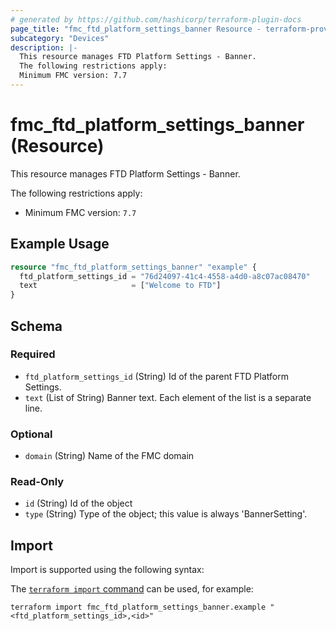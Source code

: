 ```yaml
---
# generated by https://github.com/hashicorp/terraform-plugin-docs
page_title: "fmc_ftd_platform_settings_banner Resource - terraform-provider-fmc"
subcategory: "Devices"
description: |-
  This resource manages FTD Platform Settings - Banner.
  The following restrictions apply:
  Minimum FMC version: 7.7
---
```


# fmc_ftd_platform_settings_banner (Resource)

This resource manages FTD Platform Settings - Banner.

The following restrictions apply:
  - Minimum FMC version: `7.7`

## Example Usage

```terraform
resource "fmc_ftd_platform_settings_banner" "example" {
  ftd_platform_settings_id = "76d24097-41c4-4558-a4d0-a8c07ac08470"
  text                     = ["Welcome to FTD"]
}
```

<!-- schema generated by tfplugindocs -->
## Schema

### Required

- `ftd_platform_settings_id` (String) Id of the parent FTD Platform Settings.
- `text` (List of String) Banner text. Each element of the list is a separate line.

### Optional

- `domain` (String) Name of the FMC domain

### Read-Only

- `id` (String) Id of the object
- `type` (String) Type of the object; this value is always 'BannerSetting'.

## Import

Import is supported using the following syntax:

The [`terraform import` command](https://developer.hashicorp.com/terraform/cli/commands/import) can be used, for example:

```shell
terraform import fmc_ftd_platform_settings_banner.example "<ftd_platform_settings_id>,<id>"
```
